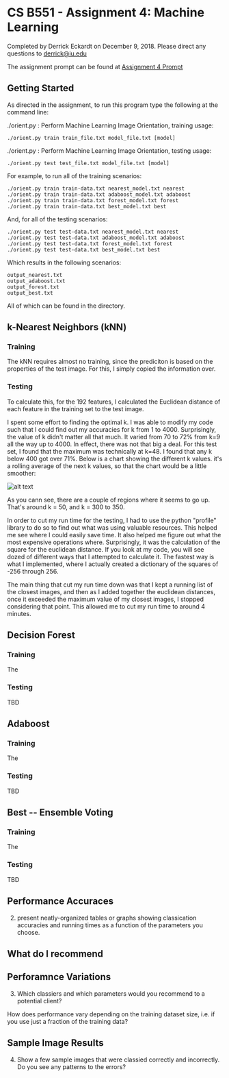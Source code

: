 # CS B551 - Assignment 4: Machine Learning

Completed by Derrick Eckardt on December 9, 2018.  Please direct any questions to [derrick@iu.edu](mailto:derrick@iu.edu)

The assignment prompt can be found at [Assignment 4 Prompt](https://github.iu.edu/cs-b551-fa2018/derrick-a4/blob/master/a4.pdf)

## Getting Started

As directed in the assignment, to run this program type the following at the command line:

./orient.py : Perform Machine Learning Image Orientation, training usage:

    ./orient.py train train_file.txt model_file.txt [model]

./orient.py : Perform Machine Learning Image Orientation, testing usage:

    ./orient.py test test_file.txt model_file.txt [model]

For example, to run all of the training scenarios:

    ./orient.py train train-data.txt nearest_model.txt nearest
    ./orient.py train train-data.txt adaboost_model.txt adaboost
    ./orient.py train train-data.txt forest_model.txt forest
    ./orient.py train train-data.txt best_model.txt best

And, for all of the testing scenarios:

    ./orient.py test test-data.txt nearest_model.txt nearest
    ./orient.py test test-data.txt adaboost_model.txt adaboost
    ./orient.py test test-data.txt forest_model.txt forest
    ./orient.py test test-data.txt best_model.txt best
    
Which results in the following scenarios:

    output_nearest.txt
    output_adaboost.txt
    output_forest.txt
    output_best.txt
    
All of which can be found in the directory.

## k-Nearest Neighbors (kNN)

### Training

The kNN requires almost no training, since the prediciton is based on the properties of the test image.  For this, I simply copied the information over.

### Testing

To calculate this, for the 192 features, I calculated the Euclidean distance of each feature in the training set to the test image.

I spent some effort to finding the optimal k.  I was able to modify my code such that I could find out my accuracies for k from 1 to 4000.  Surprisingly, the value of k didn't matter all that much.  It varied from 70 to 72% from k=9 all the way up to 4000.  In effect, there was not that big a deal.  For this test set, I found that the maximum was technically at k=48. I found that any k below 400 got over 71%.  Below is a chart showing the different k values.  it's a rolling average of the next k values, so that the chart would be a little smoother:

![alt text](https://github.iu.edu/cs-b551-fa2018/derrick-a4/blob/master/part1/Rolling_Percent_vs_k.png "How k Varies")

As you cann see, there are a couple of regions where it seems to go up.  That's around k = 50, and k = 300 to 350.  

In order to cut my run time for the testing, I had to use the python "profile" library to do so to find out what was using valuable resources.  This helped me see where I could easily save time.  It also helped me figure out what the most expensive operations where.  Surprisingly, it was the calculation of the square for the euclidean distance.  If you look at my code, you will see dozed of different ways that I attempted to calculate it.  The fastest way is what I implemented, where I actually created a dictionary of the squares of -256 through 256.

The main thing that cut my run time down was that I kept a running list of the closest images, and then as I added together the euclidean distances, once it exceeded the maximum value of my closest images, I stopped considering that point.  This allowed me to cut my run time to around 4 minutes.



## Decision Forest

### Training

The

### Testing

TBD

## Adaboost

### Training

The

### Testing

TBD

## Best -- Ensemble Voting

### Training

The

### Testing

TBD

## Performance Accuraces

2) present neatly-organized tables or graphs showing classication accuracies and running times as a function of the parameters you choose.

## What do I recommend


## Perforamnce Variations

3) Which classiers and which parameters would you recommend to a potential client? 

How does performance vary depending on the training dataset size, i.e. if you use just a fraction of the training data? 

## Sample Image Results

4) Show a few sample images that were classied correctly and incorrectly. Do you see any patterns to the errors?